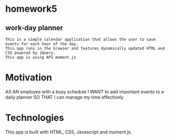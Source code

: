 # homework5


## work-day planner
    This is a simple calendar application that allows the user to save events for each hour of the day.
    This app runs in the browser and features dynamically updated HTML and CSS powered by jQuery.
    This app is using API moment.js

# Motivation
AS AN employee with a busy schedule
I WANT to add important events to a daily planner
SO THAT I can manage my time effectively



# Technologies 
This app is built with HTML, CSS, Javascript and moment js.

